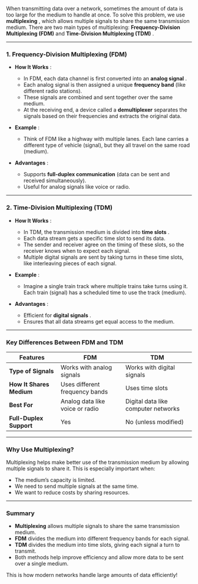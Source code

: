 When transmitting data over a network, sometimes the amount of data is too large for the medium to handle at once. To solve this problem, we use **multiplexing** , which allows multiple signals to share the same transmission medium. There are two main types of multiplexing: **Frequency-Division Multiplexing (FDM)** and **Time-Division Multiplexing (TDM)** .

---
### 1. **Frequency-Division Multiplexing (FDM)**

- **How It Works** :
    
    - In FDM, each data channel is first converted into an **analog signal** .
    - Each analog signal is then assigned a unique **frequency band** (like different radio stations).
    - These signals are combined and sent together over the same medium.
    - At the receiving end, a device called a **demultiplexer** separates the signals based on their frequencies and extracts the original data.
- **Example** :
    
    - Think of FDM like a highway with multiple lanes. Each lane carries a different type of vehicle (signal), but they all travel on the same road (medium).
- **Advantages** :
    
    - Supports **full-duplex communication** (data can be sent and received simultaneously).
    - Useful for analog signals like voice or radio.

---

### 2. **Time-Division Multiplexing (TDM)**

- **How It Works** :
    
    - In TDM, the transmission medium is divided into **time slots** .
    - Each data stream gets a specific time slot to send its data.
    - The sender and receiver agree on the timing of these slots, so the receiver knows when to expect each signal.
    - Multiple digital signals are sent by taking turns in these time slots, like interleaving pieces of each signal.
- **Example** :
    
    - Imagine a single train track where multiple trains take turns using it. Each train (signal) has a scheduled time to use the track (medium).
- **Advantages** :
    
    - Efficient for **digital signals** .
    - Ensures that all data streams get equal access to the medium.

---
### Key Differences Between FDM and TDM

| Features                 | FDM                             | TDM                                 |
| ------------------------ | ------------------------------- | ----------------------------------- |
| **Type of Signals**      | Works with analog signals       | Works with digital signals          |
| **How It Shares Medium** | Uses different frequency bands  | Uses time slots                     |
| **Best For**             | Analog data like voice or radio | Digital data like computer networks |
| **Full-Duplex Support**  | Yes                             | No (unless modified)                |

---
### Why Use Multiplexing?

Multiplexing helps make better use of the transmission medium by allowing multiple signals to share it. This is especially important when:

- The medium’s capacity is limited.
- We need to send multiple signals at the same time.
- We want to reduce costs by sharing resources.

---
### Summary

- **Multiplexing** allows multiple signals to share the same transmission medium.
- **FDM** divides the medium into different frequency bands for each signal.
- **TDM** divides the medium into time slots, giving each signal a turn to transmit.
- Both methods help improve efficiency and allow more data to be sent over a single medium.

This is how modern networks handle large amounts of data efficiently!
